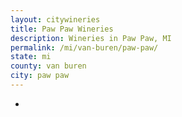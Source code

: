 ```yaml
---
layout: citywineries
title: Paw Paw Wineries
description: Wineries in Paw Paw, MI
permalink: /mi/van-buren/paw-paw/
state: mi
county: van buren
city: paw paw
---
```

-
